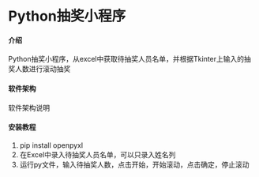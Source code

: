 # Python抽奖小程序

#### 介绍
Python抽奖小程序，从excel中获取待抽奖人员名单，并根据Tkinter上输入的抽奖人数进行滚动抽奖

#### 软件架构
软件架构说明


#### 安装教程

1.  pip install openpyxl
2.  在Excel中录入待抽奖人员名单，可以只录入姓名列
3.  运行py文件，输入待抽奖人数，点击开始，开始滚动，点击确定，停止滚动

